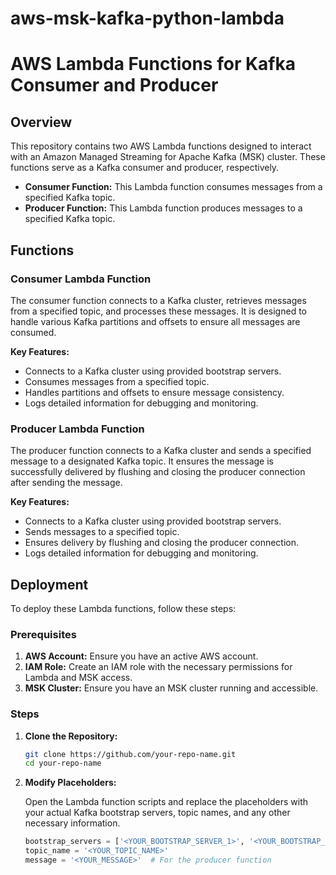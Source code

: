 # aws-msk-kafka-python-lambda

# AWS Lambda Functions for Kafka Consumer and Producer

## Overview

This repository contains two AWS Lambda functions designed to interact with an Amazon Managed Streaming for Apache Kafka (MSK) cluster. These functions serve as a Kafka consumer and producer, respectively. 

- **Consumer Function:** This Lambda function consumes messages from a specified Kafka topic.
- **Producer Function:** This Lambda function produces messages to a specified Kafka topic.

## Functions

### Consumer Lambda Function

The consumer function connects to a Kafka cluster, retrieves messages from a specified topic, and processes these messages. It is designed to handle various Kafka partitions and offsets to ensure all messages are consumed.

**Key Features:**
- Connects to a Kafka cluster using provided bootstrap servers.
- Consumes messages from a specified topic.
- Handles partitions and offsets to ensure message consistency.
- Logs detailed information for debugging and monitoring.

### Producer Lambda Function

The producer function connects to a Kafka cluster and sends a specified message to a designated Kafka topic. It ensures the message is successfully delivered by flushing and closing the producer connection after sending the message.

**Key Features:**
- Connects to a Kafka cluster using provided bootstrap servers.
- Sends messages to a specified topic.
- Ensures delivery by flushing and closing the producer connection.
- Logs detailed information for debugging and monitoring.

## Deployment

To deploy these Lambda functions, follow these steps:

### Prerequisites

1. **AWS Account:** Ensure you have an active AWS account.
2. **IAM Role:** Create an IAM role with the necessary permissions for Lambda and MSK access.
3. **MSK Cluster:** Ensure you have an MSK cluster running and accessible.

### Steps

1. **Clone the Repository:**

    ```bash
    git clone https://github.com/your-repo-name.git
    cd your-repo-name
    ```

2. **Modify Placeholders:**
   
   Open the Lambda function scripts and replace the placeholders with your actual Kafka bootstrap servers, topic names, and any other necessary information.
   
   ```python
   bootstrap_servers = ['<YOUR_BOOTSTRAP_SERVER_1>', '<YOUR_BOOTSTRAP_SERVER_2>']
   topic_name = '<YOUR_TOPIC_NAME>'
   message = '<YOUR_MESSAGE>'  # For the producer function
